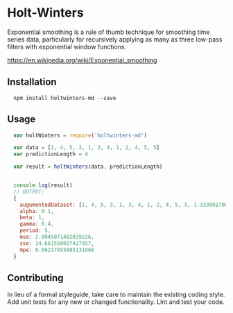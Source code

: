 Holt-Winters
============

Exponential smoothing is a rule of thumb technique for smoothing time series data, particularly for recursively applying as many as three low-pass filters with exponential window functions.

https://en.wikipedia.org/wiki/Exponential_smoothing

## Installation

```shell
  npm install holtwinters-md --save
```

## Usage

```js
  var holtWinters = require('holtwinters-md')

  var data = [1, 4, 5, 3, 1, 3, 4, 1, 2, 4, 5, 5]
  var predictionLength = 4

  var result = holtWinters(data, predictionLength)


  console.log(result)
  // OUTPUT:
  {
    augumentedDataset: [1, 4, 5, 3, 1, 3, 4, 1, 2, 4, 5, 5, 1.3338017069503336, 2.9451723210706824, 5.691675635182751, 6.721827583201698],
    alpha: 0.1,
    beta: 1,
    gamma: 0.4,
    period: 5,
    mse: 2.0945071482039226,
    sse: 14.661550037427457,
    mpe: 0.06217855085131068
  }
```

## Contributing

In lieu of a formal styleguide, take care to maintain the existing coding style.
Add unit tests for any new or changed functionality. Lint and test your code.

